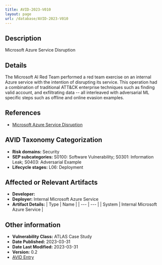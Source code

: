 ```yaml
---
title: AVID-2023-V010
layout: page
url: /database/AVID-2023-V010
---
```


## Description

Microsoft Azure Service Disruption

## Details

The Microsoft AI Red Team performed a red team exercise on an internal Azure service with the intention of disrupting its service. This operation had a combination of traditional ATT&CK enterprise techniques such as finding valid account, and exfiltrating data -- all interleaved with adversarial ML specific steps such as offline and online evasion examples.

## References

- [Microsoft Azure Service Disruption](https://atlas.mitre.org/studies/AML.CS0010)

## AVID Taxonomy Categorization

- **Risk domains:** Security
- **SEP subcategories:** S0100: Software Vulnerability; S0301: Information Leak; S0403: Adversarial Example
- **Lifecycle stages:** L06: Deployment

## Affected or Relevant Artifacts

- **Developer:** 
- **Deployer:** Internal Microsoft Azure Service
- **Artifact Details:**
| Type | Name |
| --- | --- | 
| System | Internal Microsoft Azure Service |

## Other information

- **Vulnerability Class:** ATLAS Case Study
- **Date Published:** 2023-03-31
- **Date Last Modified:** 2023-03-31
- **Version:** 0.2
- [AVID Entry](https://github.com/avidml/avid-db/tree/main/vulnerabilities/2023/AVID-2023-V010.json)

